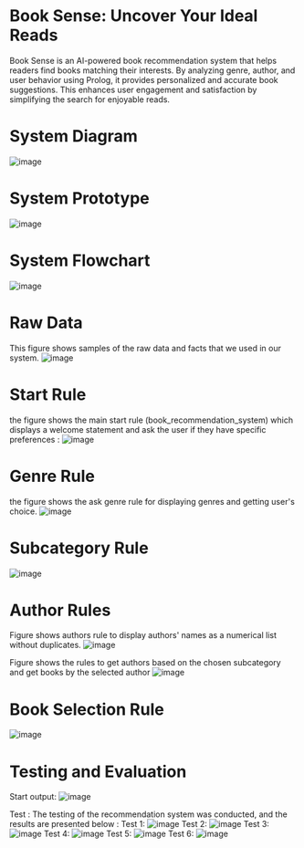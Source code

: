 # Book Sense: Uncover Your Ideal Reads 
Book Sense is an AI-powered book recommendation system that helps readers find books matching their interests. By analyzing genre, author, and user behavior using Prolog, it provides personalized and accurate book suggestions. This enhances user engagement and satisfaction by simplifying the search for enjoyable reads.

# System Diagram
![image](https://github.com/user-attachments/assets/f5a88670-0f1c-41ed-8933-99891fba54c3)

# System Prototype 
![image](https://github.com/user-attachments/assets/14975c0a-e4c1-43df-a62b-fe17320297cc)

# System Flowchart 
![image](https://github.com/user-attachments/assets/32a7c2c2-c065-46a8-b6be-ca0d263102e2)

# Raw Data
This figure shows samples of the raw data and facts that we used in our system.
![image](https://github.com/user-attachments/assets/ce1bc682-48b7-4782-a896-5f811e9a5293)

# Start Rule
the figure shows the main start rule (book_recommendation_system) which displays a welcome statement and ask the user if they have specific preferences :
![image](https://github.com/user-attachments/assets/9cddb7d5-b4d7-4565-819d-6923e752936d)

# Genre Rule
the figure shows the ask genre rule for displaying genres and getting user's choice.
![image](https://github.com/user-attachments/assets/7e4b9af5-f952-4aab-a77d-32e707cb7785)
# Subcategory Rule
![image](https://github.com/user-attachments/assets/c0e9aa15-7fbd-468a-9181-23200b1255a6)

# Author Rules
Figure shows authors rule to display authors' names as a numerical list without duplicates.
![image](https://github.com/user-attachments/assets/38b435b1-f784-4660-a4c4-0faf09ecf7f7)


Figure shows the rules to get authors based on the chosen subcategory and get books by the selected author
![image](https://github.com/user-attachments/assets/07cf001d-e7ce-45a8-80e7-616d2cf5065f)

# Book Selection Rule
![image](https://github.com/user-attachments/assets/10a8cce6-2250-460d-8906-0341f8a5a175)

# Testing and Evaluation
Start output: 
![image](https://github.com/user-attachments/assets/7eb3528a-cae8-48ba-9d66-e9fadfdcbeba)

Test :
The testing of the recommendation system was conducted, and the results are presented below : 
Test 1: 
![image](https://github.com/user-attachments/assets/53321a07-8096-41d3-a7e0-ad055705735d)
Test 2:
![image](https://github.com/user-attachments/assets/2d428018-13f2-4fc2-bfd4-99eaebdbcc13)
Test 3:
![image](https://github.com/user-attachments/assets/bd84bb92-68ec-4b91-84e0-2c840475620a)
Test 4:
![image](https://github.com/user-attachments/assets/f4799d5b-edfd-4f98-bb95-e8aa62bc2ad0)
Test 5:
![image](https://github.com/user-attachments/assets/dc73879e-8a8b-4cc2-8a1c-ac6246849e30)
Test 6:
![image](https://github.com/user-attachments/assets/2fd994d0-3eba-4a9c-a401-218347bf467c)





